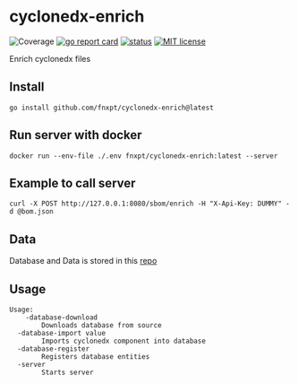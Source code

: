 # cyclonedx-enrich
![Coverage](https://img.shields.io/badge/Coverage-0.0%25-red)
[![go report card](https://goreportcard.com/badge/github.com/fnxpt/cyclonedx-enrich "go report card")](https://goreportcard.com/report/github.com/fnxpt/cyclonedx-enrich)
[![status](https://github.com/fnxpt/cyclonedx-enrich/workflows/coverage.yaml/badge.svg?branch=main "status")](https://github.com/fnxpt/cyclonedx-enrich/actions)
[![MIT license](https://img.shields.io/badge/license-MIT-brightgreen.svg)](https://opensource.org/licenses/MIT)

Enrich cyclonedx files

## Install

```
go install github.com/fnxpt/cyclonedx-enrich@latest
```

## Run server with docker

```
docker run --env-file ./.env fnxpt/cyclonedx-enrich:latest --server
```

## Example to call server

```
curl -X POST http://127.0.0.1:8080/sbom/enrich -H "X-Api-Key: DUMMY" -d @bom.json
```

## Data

Database and Data is stored in this [repo](https://github.com/fnxpt/cyclonedx-enrich-data)

## Usage
```
Usage:
    -database-download
    	Downloads database from source
  -database-import value
    	Imports cyclonedx component into database
  -database-register
    	Registers database entities
  -server
    	Starts server
```